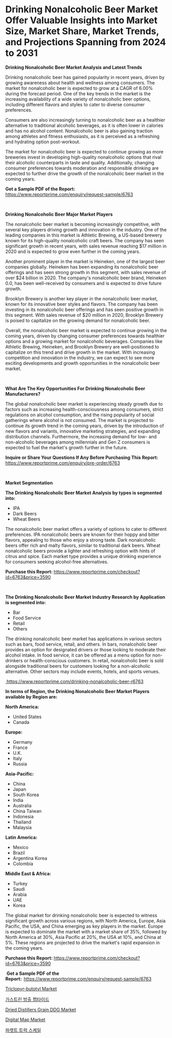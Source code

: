 <p><h1>Drinking Nonalcoholic Beer Market Offer Valuable Insights into Market Size, Market Share, Market Trends, and Projections Spanning from 2024 to 2031</h1></p><p><strong>Drinking Nonalcoholic Beer Market Analysis and Latest Trends</strong></p>
<p><p>Drinking nonalcoholic beer has gained popularity in recent years, driven by growing awareness about health and wellness among consumers. The market for nonalcoholic beer is expected to grow at a CAGR of 6.00% during the forecast period. One of the key trends in the market is the increasing availability of a wide variety of nonalcoholic beer options, including different flavors and styles to cater to diverse consumer preferences.</p><p>Consumers are also increasingly turning to nonalcoholic beer as a healthier alternative to traditional alcoholic beverages, as it is often lower in calories and has no alcohol content. Nonalcoholic beer is also gaining traction among athletes and fitness enthusiasts, as it is perceived as a refreshing and hydrating option post-workout.</p><p>The market for nonalcoholic beer is expected to continue growing as more breweries invest in developing high-quality nonalcoholic options that rival their alcoholic counterparts in taste and quality. Additionally, changing consumer preferences towards moderation and responsible drinking are expected to further drive the growth of the nonalcoholic beer market in the coming years.</p></p>
<p><strong>Get a Sample PDF of the Report:&nbsp;</strong> <a href="https://www.reportprime.com/enquiry/request-sample/6763">https://www.reportprime.com/enquiry/request-sample/6763</a></p>
<p>&nbsp;</p>
<p><strong>Drinking Nonalcoholic Beer Major Market Players</strong></p>
<p><p>The nonalcoholic beer market is becoming increasingly competitive, with several key players driving growth and innovation in the industry. One of the leading companies in this market is Athletic Brewing, a US-based brewery known for its high-quality nonalcoholic craft beers. The company has seen significant growth in recent years, with sales revenue reaching $17 million in 2020 and is expected to grow even further in the coming years.</p><p>Another prominent player in the market is Heineken, one of the largest beer companies globally. Heineken has been expanding its nonalcoholic beer offerings and has seen strong growth in this segment, with sales revenue of over $24 billion in 2020. The company's nonalcoholic beer brand, Heineken 0.0, has been well-received by consumers and is expected to drive future growth.</p><p>Brooklyn Brewery is another key player in the nonalcoholic beer market, known for its innovative beer styles and flavors. The company has been investing in its nonalcoholic beer offerings and has seen positive growth in this segment. With sales revenue of $20 million in 2020, Brooklyn Brewery is poised to capitalize on the growing demand for nonalcoholic beer.</p><p>Overall, the nonalcoholic beer market is expected to continue growing in the coming years, driven by changing consumer preferences towards healthier options and a growing market for nonalcoholic beverages. Companies like Athletic Brewing, Heineken, and Brooklyn Brewery are well-positioned to capitalize on this trend and drive growth in the market. With increasing competition and innovation in the industry, we can expect to see more exciting developments and growth opportunities in the nonalcoholic beer market.</p></p>
<p>&nbsp;</p>
<p><strong>What Are The Key Opportunities For Drinking Nonalcoholic Beer Manufacturers?</strong></p>
<p><p>The global nonalcoholic beer market is experiencing steady growth due to factors such as increasing health-consciousness among consumers, strict regulations on alcohol consumption, and the rising popularity of social gatherings where alcohol is not consumed. The market is projected to continue its growth trend in the coming years, driven by the introduction of new flavors and variants, innovative marketing strategies, and expanding distribution channels. Furthermore, the increasing demand for low- and non-alcoholic beverages among millennials and Gen Z consumers is expected to fuel the market's growth further in the future.</p></p>
<p><strong>Inquire or Share Your Questions If Any Before Purchasing This Report:</strong> <a href="https://www.reportprime.com/enquiry/pre-order/6763">https://www.reportprime.com/enquiry/pre-order/6763</a></p>
<p>&nbsp;</p>
<p><strong>Market Segmentation</strong></p>
<p><strong>The Drinking Nonalcoholic Beer Market Analysis by types is segmented into:</strong></p>
<p><ul><li>IPA</li><li>Dark Beers</li><li>Wheat Beers</li></ul></p>
<p><p>The nonalcoholic beer market offers a variety of options to cater to different preferences. IPA nonalcoholic beers are known for their hoppy and bitter flavors, appealing to those who enjoy a strong taste. Dark nonalcoholic beers offer rich and malty flavors, similar to traditional dark beers. Wheat nonalcoholic beers provide a lighter and refreshing option with hints of citrus and spice. Each market type provides a unique drinking experience for consumers seeking alcohol-free alternatives.</p></p>
<p><strong>Purchase this Report:&nbsp;</strong><a href="https://www.reportprime.com/checkout?id=6763&price=3590">https://www.reportprime.com/checkout?id=6763&price=3590</a></p>
<p>&nbsp;</p>
<p><strong>The Drinking Nonalcoholic Beer Market Industry Research by Application is segmented into:</strong></p>
<p><ul><li>Bar</li><li>Food Service</li><li>Retail</li><li>Others</li></ul></p>
<p><p>The drinking nonalcoholic beer market has applications in various sectors such as bars, food service, retail, and others. In bars, nonalcoholic beer provides an option for designated drivers or those looking to moderate their alcohol intake. In food service, it can be offered as a menu option for non-drinkers or health-conscious customers. In retail, nonalcoholic beer is sold alongside traditional beers for customers looking for a non-alcoholic alternative. Other sectors may include events, hotels, and sports venues.</p></p>
<p><a href="https://www.reportprime.com/drinking-nonalcoholic-beer-r6763">&nbsp;https://www.reportprime.com/drinking-nonalcoholic-beer-r6763</a></p>
<p><strong>In terms of Region, the Drinking Nonalcoholic Beer Market Players available by Region are:</strong></p>
<p>
    <p> <strong> North America: </strong>
        <ul>
            <li>United States</li>
            <li>Canada</li>
        </ul>
        </p> 
    <p> <strong> Europe: </strong>
        <ul>
            <li>Germany</li>
            <li>France</li>
            <li>U.K.</li>
            <li>Italy</li>
            <li>Russia</li>
        </ul>
        </p> 
    <p> <strong> Asia-Pacific: </strong>
        <ul>
            <li>China</li>
            <li>Japan</li>
            <li>South Korea</li>
            <li>India</li>
            <li>Australia</li>
            <li>China Taiwan</li>
            <li>Indonesia</li>
            <li>Thailand</li>
            <li>Malaysia</li>
        </ul>
        </p> 
    <p> <strong> Latin America: </strong>
        <ul>
            <li>Mexico</li>
            <li>Brazil</li>
            <li>Argentina Korea</li>
            <li>Colombia</li>
        </ul>
        </p> 
    <p> <strong> Middle East & Africa: </strong>
        <ul>
            <li>Turkey</li>
            <li>Saudi</li>
            <li>Arabia</li>
            <li>UAE</li>
            <li>Korea</li>
        </ul>
    </p>
    </p>
<p><p>The global market for drinking nonalcoholic beer is expected to witness significant growth across various regions, with North America, Europe, Asia Pacific, the USA, and China emerging as key players in the market. Europe is expected to dominate the market with a market share of 35%, followed by North America at 30%, Asia Pacific at 20%, the USA at 10%, and China at 5%. These regions are projected to drive the market's rapid expansion in the coming years.</p></p>
<p><strong>Purchase this Report: </strong><a href="https://www.reportprime.com/checkout?id=6763&price=3590">https://www.reportprime.com/checkout?id=6763&price=3590</a></p>
<p>&nbsp;<strong>Get a Sample PDF of the Report:&nbsp;&nbsp;</strong><a href="https://www.reportprime.com/enquiry/request-sample/6763">https://www.reportprime.com/enquiry/request-sample/6763</a></p>
<p><strong></strong></p>
<p><p><a href="https://medium.com/@ruhinayunsa/navigating-the-global-triclopyr-butotyl-market-landscape-trends-forecasts-and-impact-analysis-2c5ffab42b16">Triclopyr-butotyl Market</a></p><p><a href="https://medium.com/@indraardiyanto91_38207/%EA%B0%80%EC%8A%A4%ED%8A%B8%EB%A6%B0-%EB%B0%A9%EC%B6%9C-%ED%8E%A9%ED%83%80%EC%9D%B4%EB%93%9C-%EC%8B%9C%EC%9E%A5-%EB%8F%99%ED%96%A5-%EB%B0%8F-%EB%B6%84%EC%84%9D-%EB%AF%B8%EB%9E%98-%EC%84%B1%EC%9E%A5%EC%9D%84-%EC%9C%84%ED%95%9C-%EA%B8%B0%ED%9A%8C%EC%99%80-%EB%8F%84%EC%A0%84-2024-2031-b95fd126b3df">가스트린 방출 펩타이드</a></p><p><a href="https://github.com/bmorecock/Market-Research-Report-List-4/blob/main/dried-distillers-grain-ddg-market.md">Dried Distillers Grain DDG Market</a></p><p><a href="https://issuu.com/reportprime-2/docs/digital-map-market-size-2030.pptx">Digital Map Market</a></p><p><a href="https://medium.com/@indraardiyanto91_38207/2024%EB%85%84%EB%B6%80%ED%84%B0-2031%EB%85%84%EA%B9%8C%EC%A7%80%EC%9D%98-%ED%8C%94%EB%A0%88%ED%8A%B8-%ED%8A%B8%EB%9F%AD-%EC%8A%A4%EC%BC%80%EC%9D%BC-%EC%8B%9C%EC%9E%A5-%EC%A0%90%EC%9C%A0%EC%9C%A8-%EB%B0%8F-%EA%B2%BD%EC%9F%81-%ED%92%8D%EA%B2%BD%EC%97%90-%EB%8C%80%ED%95%9C-%ED%86%B5%EC%B0%B0%EB%A0%A5-26152c94dc4c">파렛트 트럭 스케일</a></p></p>